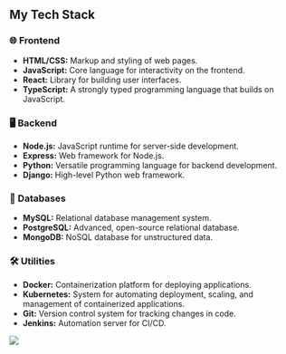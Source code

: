 ## My Tech Stack

### 🌐 Frontend
- **HTML/CSS:** Markup and styling of web pages.
- **JavaScript:** Core language for interactivity on the frontend.
- **React:** Library for building user interfaces.
- **TypeScript:** A strongly typed programming language that builds on JavaScript.

### 🖥️ Backend
- **Node.js:** JavaScript runtime for server-side development.
- **Express:** Web framework for Node.js.
- **Python:** Versatile programming language for backend development.
- **Django:** High-level Python web framework.

### 💾 Databases
- **MySQL:** Relational database management system.
- **PostgreSQL:** Advanced, open-source relational database.
- **MongoDB:** NoSQL database for unstructured data.

### 🛠️ Utilities
- **Docker:** Containerization platform for deploying applications.
- **Kubernetes:** System for automating deployment, scaling, and management of containerized applications.
- **Git:** Version control system for tracking changes in code.
- **Jenkins:** Automation server for CI/CD.


<img src="https://img.shields.io/badge/Python-000000?style=for-the-badge&logo=Python&logoColor=F0FFFF"/>
